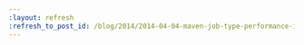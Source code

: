 ```yaml
---
:layout: refresh
:refresh_to_post_id: /blog/2014/2014-04-04-maven-job-type-performance-improvements-in-maven-plugin-2-2
---
```

